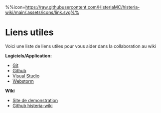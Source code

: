 %%icon=https://raw.githubusercontent.com/HisteriaMC/histeria-wiki/main/.assets/icons/link.svg%%
# Liens utiles

Voici une liste de liens utiles pour vous aider dans la collaboration au wiki

**Logiciels/Application:**
- [Git](https://git-scm.com/)
- [Github](https://github.com/)
- [Visual Studio](https://visualstudio.microsoft.com/fr/)
- [Webstorm](https://www.jetbrains.com/webstorm/)

**Wiki**
- [Site de demonstration](https://histeria.zelytra.fr/)
- [Github histeria-wiki ](https://github.com/HisteriaMC/histeria-wiki)

